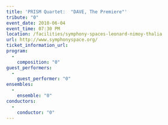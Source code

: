 ```yaml
---
title: 'PRISM Quartet:  "DAVE, The Premiere"'
tribute: "0"
event_date: 2010-06-04
event_time: 07:30 PM
location: /facilities/symphony-spaces-leonard-nimoy-thalia
url: http://www.symphonyspace.org/
ticket_information_url: 
program: 
  -
    composition: "0"
guest_performers: 
  -
    guest_performer: "0"
ensembles: 
  -
    ensemble: "0"
conductors: 
  -
    conductor: "0"
---
```

